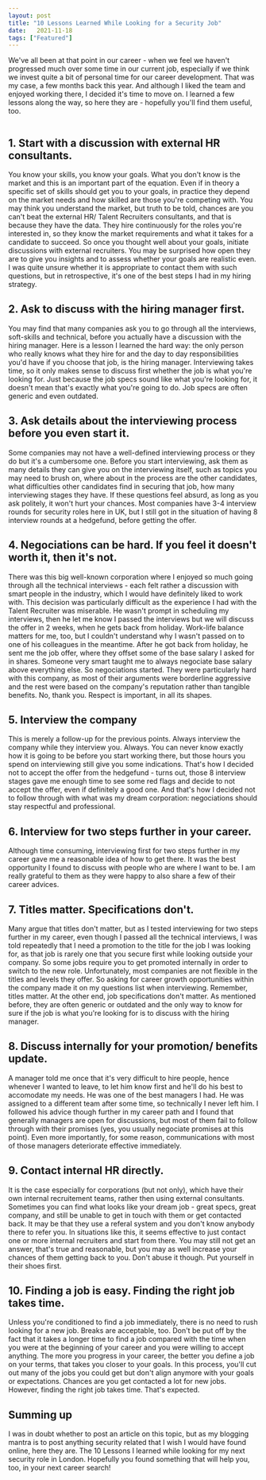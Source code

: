 ```yaml
---
layout: post
title: "10 Lessons Learned While Looking for a Security Job"
date:   2021-11-18
tags: ["Featured"]
---
```


We've all been at that point in our career - when we feel we haven't progressed much over some time in our current job, especially if we think we invest quite a bit of personal time for our career development. That was my case, a few months back this year. And although I liked the team and enjoyed working there, I decided it's time to move on. I learned a few lessons along the way, so here they are - hopefully you'll find them useful, too.

<figure>
	<img src="{{ '/assets/img/career_next_step.jpg' | prepend: site.baseurl }}" alt=""> 
</figure>


## 1. Start with a discussion with external HR consultants.

You know your skills, you know your goals. What you don't know is the market and this is an important part of the equation. Even if in theory a specific set of skills should get you to your goals, in practice they depend on the market needs and how skilled are those you're competing with. You may think you understand the market, but truth to be told, chances are you can't beat the external HR/ Talent Recruiters consultants, and that is because they have the data. They hire continuously for the roles you're interested in, so they know the market requirements and what it takes for a candidate to succeed.
So once you thought well about your goals, initiate discussions with external recruiters. You may be surprised how open they are to give you insights and to assess whether your goals are realistic even. I was quite unsure whether it is appropriate to contact them with such questions, but in retrospective, it's one of the best steps I had in my hiring strategy.

## 2. Ask to discuss with the hiring manager first.

You may find that many companies ask you to go through all the interviews, soft-skills and technical, before you actually have a discussion with the hiring manager. Here is a lesson I learned the hard way: the only person who really knows what they hire for and the day to day responsibilities you'd have if you choose that job, is the hiring manager. Interviewing takes time, so it only makes sense to discuss first whether the job is what you're looking for. Just because the job specs sound like what you're looking for, it doesn't mean that's exactly what you're going to do. Job specs are often generic and even outdated.

## 3. Ask details about the interviewing process before you even start it.

Some companies may not have a well-defined interviewing process or they do but it's a cumbersome one. Before you start interviewing, ask them as many details they can give you on the interviewing itself, such as topics you may need to brush on, where about in the process are the other candidates, what difficulties other candidates find in securing that job, how many interviewing stages they have. If these questions feel absurd, as long as you ask politely, it won't hurt your chances. Most companies have 3-4 interview rounds for security roles here in UK, but I still got in the situation of having 8 interview rounds at a hedgefund, before getting the offer.

## 4. Negociations can be hard. If you feel it doesn't worth it, then it's not.

There was this big well-known corporation where I enjoyed so much going through all the technical interviews - each felt rather a discussion with smart people in the industry, which I would have definitely liked to work with. This decision was particularly difficult as the experience I had with the Talent Recruiter was miserable. He wasn't prompt in scheduling my interviews, then he let me know I passed the interviews but we will discuss the offer in 2 weeks, when he gets back from holiday. Work-life balance matters for me, too, but I couldn't understand why I wasn't passed on to one of his colleagues in the meantime. After he got back from holiday, he sent me the job offer, where they offset some of the base salary I asked for in shares. Someone very smart taught me to always negociate base salary above everything else. 
So negociations started. They were particularly hard with this company, as most of their arguments were borderline aggressive and the rest were based on the company's reputation rather than tangible benefits. No, thank you. Respect is important, in all its shapes.

## 5. Interview the company

This is merely a follow-up for the previous points. Always interview the company while they interview you. Always. You can never know exactly how it is going to be before you start working there, but those hours you spend on interviewing still give you some indications. That's how I decided not to accept the offer from the hedgefund - turns out, those 8 interview stages gave me enough time to see some red flags and decide to not accept the offer, even if definitely a good one. And that's how I decided not to follow through with what was my dream corporation: negociations should stay respectful and professional.

## 6. Interview for two steps further in your career.

Although time consuming, interviewing first for two steps further in my career gave me a reasonable idea of how to get there. It was the best opportunity I found to discuss with people who are where I want to be. I am really grateful to them as they were happy to also share a few of their career advices.

## 7. Titles matter. Specifications don't.

Many argue that titles don't matter, but as I tested interviewing for two steps further in my career, even though I passed all the technical interviews, I was told repeatedly that I need a promotion to the title for the job I was looking for, as that job is rarely one that you secure first while looking outside your company. So some jobs require you to get promoted internally in order to switch to the new role. Unfortunately, most companies are not flexible in the titles and levels they offer. So asking for career growth opportunities within the company made it on my questions list when interviewing. Remember, titles matter.
At the other end, job specifications don't matter. As mentioned before, they are often generic or outdated and the only way to know for sure if the job is what you're looking for is to discuss with the hiring manager.

## 8. Discuss internally for your promotion/ benefits update.

A manager told me once that it's very difficult to hire people, hence whenever I wanted to leave, to let him know first and he'll do his best to accomodate my needs. He was one of the best managers I had. He was assigned to a different team after some time, so technically I never left him.
I followed his advice though further in my career path and I found that generally managers are open for discussions, but most of them fail to follow through with their promises (yes, you usually negociate promises at this point). Even more importantly, for some reason, communications with most of those managers deteriorate effective immediately.

## 9. Contact internal HR directly.

It is the case especially for corporations (but not only), which have their own internal recruitement teams, rather then using external consultants. Sometimes you can find what looks like your dream job - great specs, great company, and still be unable to get in touch with them or get contacted back. It may be that they use a referal system and you don't know anybody there to refer you. In situations like this, it seems effective to just contact one or more internal recruiters and start from there. You may still not get an answer, that's true and reasonable, but you may as well increase your chances of them getting back to you. Don't abuse it though. Put yourself in their shoes first.

## 10. Finding a job is easy. Finding the right job takes time.

Unless you're conditioned to find a job immediately, there is no need to rush looking for a new job. Breaks are acceptable, too. Don't be put off by the fact that it takes a longer time to find a job compared with the time when you were at the beginning of your career and you were willing to accept anything. The more you progress in your career, the better you define a job on your terms, that takes you closer to your goals. In this process, you'll cut out many of the jobs you could get but don't align anymore with your goals or expectations. Chances are you get contacted a lot for new jobs. However, finding the right job takes time. That's expected.

## Summing up

I was in doubt whether to post an article on this topic, but as my blogging mantra is to post anything security related that I wish I would have found online, here they are. The 10 Lessons I learned while looking for my next security role in London. Hopefully you found something that will help you, too, in your next career search!
